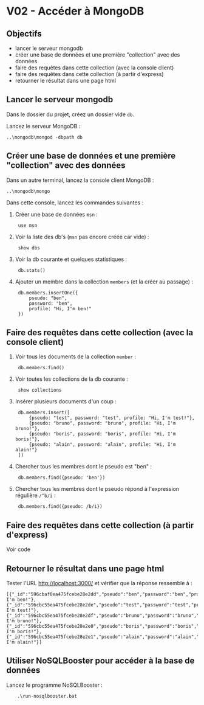 # V02 - Accéder à MongoDB

## Objectifs

- lancer le serveur mongodb
- créer une base de données et une première "collection" avec des données
- faire des requêtes dans cette collection (avec la console client)
- faire des requêtes dans cette collection (à partir d'express)
- retourner le résultat dans une page html

## Lancer le serveur mongodb

Dans le dossier du projet, créez un dossier vide `db`.

Lancez le serveur MongoDB :

    ..\mongodb\mongod -dbpath db

## Créer une base de données et une première "collection" avec des données

Dans un autre terminal, lancez la console client MongoDB :

    ..\mongodb\mongo

Dans cette console, lancez les commandes suivantes :

1. Créer une base de données `msn` :

        use msn

1. Voir la liste des db's (`msn` pas encore créée car vide) :

        show dbs

1. Voir la db courante et quelques statistiques :

        db.stats()

1. Ajouter un membre dans la collection `members` (et la créer au passage) :

        db.members.insertOne({
            pseudo: "ben",
            password: "ben",
            profile: "Hi, I'm ben!"
        })

## Faire des requêtes dans cette collection (avec la console client)

1. Voir tous les documents de la collection `member` :

        db.members.find()

1. Voir toutes les collections de la db courante :

        show collections

1. Insérer plusieurs documents d'un coup :

        db.members.insert([
            {pseudo: "test", password: "test", profile: "Hi, I'm test!"},
            {pseudo: "bruno", password: "bruno", profile: "Hi, I'm bruno!"},
            {pseudo: "boris", password: "boris", profile: "Hi, I'm boris!"},
            {pseudo: "alain", password: "alain", profile: "Hi, I'm alain!"}
        ])

1. Chercher tous les membres dont le pseudo est "ben" :

        db.members.find({pseudo: 'ben'})

1. Chercher tous les membres dont le pseudo répond à l'expression régulière    `/^b/i` :

        db.members.find({pseudo: /b/i})

## Faire des requêtes dans cette collection (à partir d'express)

Voir code

## Retourner le résultat dans une page html

Tester l'URL [http://localhost:3000/](http://localhost:3000/) et vérifier que la réponse ressemble à :

    [{"_id":"596cbaf0ea475fcebe28e2dd","pseudo":"ben","password":"ben","profile":"Hi, I'm ben!"},{"_id":"596cbc55ea475fcebe28e2de","pseudo":"test","password":"test","profile":"Hi, I'm test!"},{"_id":"596cbc55ea475fcebe28e2df","pseudo":"bruno","password":"bruno","profile":"Hi, I'm bruno!"},{"_id":"596cbc55ea475fcebe28e2e0","pseudo":"boris","password":"boris","profile":"Hi, I'm boris!"},{"_id":"596cbc55ea475fcebe28e2e1","pseudo":"alain","password":"alain","profile":"Hi, I'm alain!"}]

## Utiliser NoSQLBooster pour accéder à la base de données

Lancez le programme NoSQLBooster :

        .\run-nosqlbooster.bat
